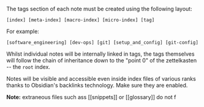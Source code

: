 The tags section of each note must be created using  the following layout:

```
[index] [meta-index] [macro-index] [micro-index] [tag]
```

For example:

```
[software_engineering] [dev-ops] [git] [setup_and_config] [git-config]
```

Whilst individual notes will be internally linked in tags, the tags themselves will follow the chain of inheritance down to the "point 0" of the zettelkasten -- the `root` index.

Notes will be visible and accessible even inside index files of various ranks thanks to Obsidian's backlinks technology. Make sure they are enabled.

**Note:** extraneous files such ass [[snippets]] or [[glossary]] do not f